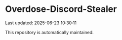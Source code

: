 # Overdose-Discord-Stealer

Last updated: 2025-06-23 10:30:11

This repository is automatically maintained.
